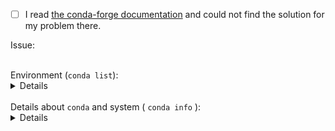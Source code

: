 <!--
Thanks for reporting your issue.
Please fill out the sections below.
-->

- [ ] I read [the conda-forge documentation](https://conda-forge.org/docs/user/introduction.html#how-can-i-install-packages-from-conda-forge) and could not find the solution for my problem there.

Issue:

<br/>
Environment (<code>conda list</code>):
<details>

```
$ conda list

```
</details>

<br/>
Details about  <code>conda</code> and system ( <code>conda info</code> ):
<details>

```
$ conda info

```
</details>
